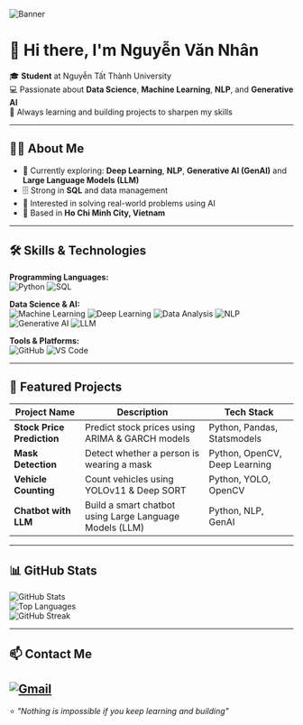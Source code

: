 <!-- Banner -->
![Banner](https://github.com/user-attachments/assets/10978ba2-4a94-4a70-911d-b47f29d984ad)
 <!-- Thay bằng banner cá nhân nếu muốn -->

# 👋 Hi there, I'm **Nguyễn Văn Nhân**  

🎓 **Student** at Nguyễn Tất Thành University  
💻 Passionate about **Data Science**, **Machine Learning**, **NLP**, and **Generative AI**  
🚀 Always learning and building projects to sharpen my skills  

---

## 🧑‍💻 About Me
- 🌱 Currently exploring: **Deep Learning**, **NLP**, **Generative AI (GenAI)** and **Large Language Models (LLM)**  
- 🗄️ Strong in **SQL** and data management  
- 🧠 Interested in solving real-world problems using AI  
- 📍 Based in **Ho Chi Minh City, Vietnam**

---

## 🛠️ Skills & Technologies

**Programming Languages:**  
![Python](https://img.shields.io/badge/Python-3776AB?style=for-the-badge&logo=python&logoColor=white)
![SQL](https://img.shields.io/badge/SQL-003B57?style=for-the-badge&logo=database&logoColor=white)

**Data Science & AI:**  
![Machine Learning](https://img.shields.io/badge/Machine%20Learning-FF6F00?style=for-the-badge&logo=tensorflow&logoColor=white)
![Deep Learning](https://img.shields.io/badge/Deep%20Learning-FF0000?style=for-the-badge&logo=pytorch&logoColor=white)
![Data Analysis](https://img.shields.io/badge/Data%20Analysis-4CAF50?style=for-the-badge&logo=pandas&logoColor=white)
![NLP](https://img.shields.io/badge/NLP-1E88E5?style=for-the-badge&logo=spacy&logoColor=white)
![Generative AI](https://img.shields.io/badge/GenAI-9C27B0?style=for-the-badge&logo=openai&logoColor=white)
![LLM](https://img.shields.io/badge/LLM-673AB7?style=for-the-badge&logo=transformer&logoColor=white)

**Tools & Platforms:**  
![GitHub](https://img.shields.io/badge/GitHub-181717?style=for-the-badge&logo=github&logoColor=white)
![VS Code](https://img.shields.io/badge/VS%20Code-007ACC?style=for-the-badge&logo=visualstudiocode&logoColor=white)

---

## 🚀 Featured Projects
| Project Name | Description | Tech Stack |
|--------------|-------------|------------|
| **Stock Price Prediction** | Predict stock prices using ARIMA & GARCH models | Python, Pandas, Statsmodels |
| **Mask Detection** | Detect whether a person is wearing a mask | Python, OpenCV, Deep Learning |
| **Vehicle Counting** | Count vehicles using YOLOv11 & Deep SORT | Python, YOLO, OpenCV |
| **Chatbot with LLM** | Build a smart chatbot using Large Language Models (LLM) | Python, NLP, GenAI |

---

## 📊 GitHub Stats
![GitHub Stats](https://github-readme-stats.vercel.app/api?username=VanNhan2004&show_icons=true&theme=tokyonight)  
![Top Languages](https://github-readme-stats.vercel.app/api/top-langs/?username=VanNhan2004&layout=compact&theme=tokyonight)  
![GitHub Streak](https://github-readme-streak-stats.herokuapp.com/?user=VanNhan2004&theme=tokyonight)

---

## 📫 Contact Me
[![Gmail](https://img.shields.io/badge/Gmail-D14836?style=for-the-badge&logo=gmail&logoColor=white)](mailto:vannhannguyen1409@gmail.com)  
---

⭐ *"Nothing is impossible if you keep learning and building"*  
